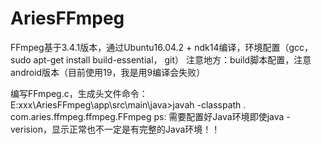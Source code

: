 # AriesFFmpeg

FFmpeg基于3.4.1版本，通过Ubuntu16.04.2 + ndk14编译，环境配置（gcc， sudo apt-get install build-essential， git）
注意地方：build脚本配置，注意android版本（目前使用19，我是用9编译会失败）

编写FFmpeg.c，生成头文件命令：
E:xxx\AriesFFmpeg\app\src\main\java>javah -classpath .  com.aries.ffmpeg.ffmpeg.FFmpeg
ps: 需要配置好Java环境即使java -verision，显示正常也不一定是有完整的Java环境！！